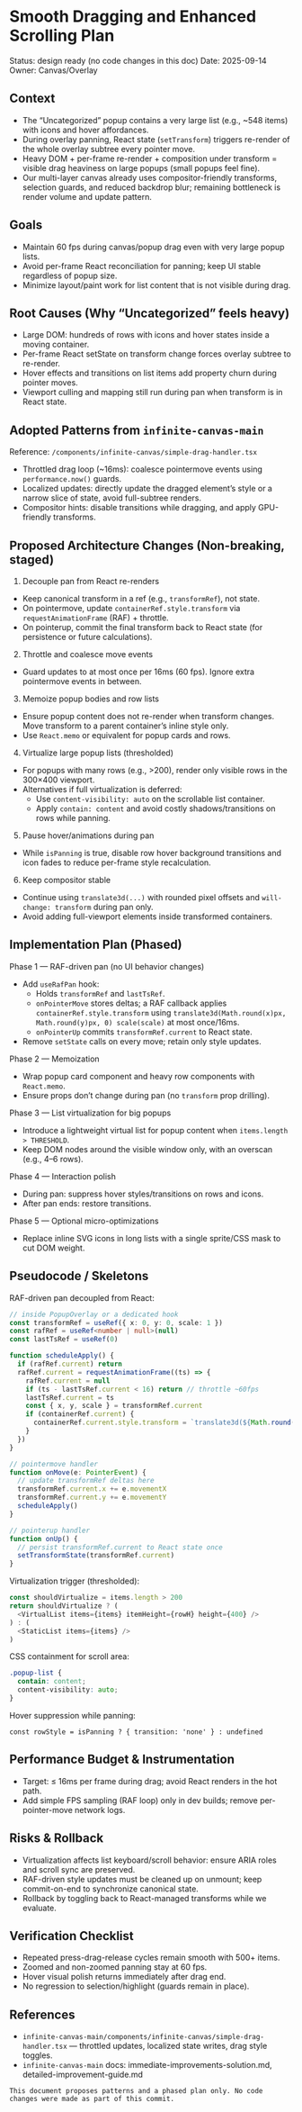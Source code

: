 # Smooth Dragging and Enhanced Scrolling Plan

Status: design ready (no code changes in this doc)
Date: 2025-09-14
Owner: Canvas/Overlay

## Context

- The “Uncategorized” popup contains a very large list (e.g., ~548 items) with icons and hover affordances.
- During overlay panning, React state (`setTransform`) triggers re-render of the whole overlay subtree every pointer move.
- Heavy DOM + per-frame re-render + composition under transform = visible drag heaviness on large popups (small popups feel fine).
- Our multi-layer canvas already uses compositor-friendly transforms, selection guards, and reduced backdrop blur; remaining bottleneck is render volume and update pattern.

## Goals

- Maintain 60 fps during canvas/popup drag even with very large popup lists.
- Avoid per-frame React reconciliation for panning; keep UI stable regardless of popup size.
- Minimize layout/paint work for list content that is not visible during drag.

## Root Causes (Why “Uncategorized” feels heavy)

- Large DOM: hundreds of rows with icons and hover states inside a moving container.
- Per-frame React setState on transform change forces overlay subtree to re-render.
- Hover effects and transitions on list items add property churn during pointer moves.
- Viewport culling and mapping still run during pan when transform is in React state.

## Adopted Patterns from `infinite-canvas-main`

Reference: `/components/infinite-canvas/simple-drag-handler.tsx`

- Throttled drag loop (~16ms): coalesce pointermove events using `performance.now()` guards.
- Localized updates: directly update the dragged element’s style or a narrow slice of state, avoid full-subtree renders.
- Compositor hints: disable transitions while dragging, and apply GPU-friendly transforms.

## Proposed Architecture Changes (Non-breaking, staged)

1) Decouple pan from React re-renders
- Keep canonical transform in a ref (e.g., `transformRef`), not state.
- On pointermove, update `containerRef.style.transform` via `requestAnimationFrame` (RAF) + throttle.
- On pointerup, commit the final transform back to React state (for persistence or future calculations).

2) Throttle and coalesce move events
- Guard updates to at most once per 16ms (60 fps). Ignore extra pointermove events in between.

3) Memoize popup bodies and row lists
- Ensure popup content does not re-render when transform changes. Move transform to a parent container’s inline style only.
- Use `React.memo` or equivalent for popup cards and rows.

4) Virtualize large popup lists (thresholded)
- For popups with many rows (e.g., >200), render only visible rows in the 300×400 viewport.
- Alternatives if full virtualization is deferred:
  - Use `content-visibility: auto` on the scrollable list container.
  - Apply `contain: content` and avoid costly shadows/transitions on rows while panning.

5) Pause hover/animations during pan
- While `isPanning` is true, disable row hover background transitions and icon fades to reduce per-frame style recalculation.

6) Keep compositor stable
- Continue using `translate3d(...)` with rounded pixel offsets and `will-change: transform` during pan only.
- Avoid adding full-viewport elements inside transformed containers.

## Implementation Plan (Phased)

Phase 1 — RAF-driven pan (no UI behavior changes)
- Add `useRafPan` hook:
  - Holds `transformRef` and `lastTsRef`.
  - `onPointerMove` stores deltas; a RAF callback applies `containerRef.style.transform` using `translate3d(Math.round(x)px, Math.round(y)px, 0) scale(scale)` at most once/16ms.
  - `onPointerUp` commits `transformRef.current` to React state.
- Remove `setState` calls on every move; retain only style updates.

Phase 2 — Memoization
- Wrap popup card component and heavy row components with `React.memo`.
- Ensure props don’t change during pan (no `transform` prop drilling).

Phase 3 — List virtualization for big popups
- Introduce a lightweight virtual list for popup content when `items.length > THRESHOLD`.
- Keep DOM nodes around the visible window only, with an overscan (e.g., 4–6 rows).

Phase 4 — Interaction polish
- During pan: suppress hover styles/transitions on rows and icons.
- After pan ends: restore transitions.

Phase 5 — Optional micro-optimizations
- Replace inline SVG icons in long lists with a single sprite/CSS mask to cut DOM weight.

## Pseudocode / Skeletons

RAF-driven pan decoupled from React:

```ts
// inside PopupOverlay or a dedicated hook
const transformRef = useRef({ x: 0, y: 0, scale: 1 })
const rafRef = useRef<number | null>(null)
const lastTsRef = useRef(0)

function scheduleApply() {
  if (rafRef.current) return
  rafRef.current = requestAnimationFrame((ts) => {
    rafRef.current = null
    if (ts - lastTsRef.current < 16) return // throttle ~60fps
    lastTsRef.current = ts
    const { x, y, scale } = transformRef.current
    if (containerRef.current) {
      containerRef.current.style.transform = `translate3d(${Math.round(x)}px, ${Math.round(y)}px, 0) scale(${scale})`
    }
  })
}

// pointermove handler
function onMove(e: PointerEvent) {
  // update transformRef deltas here
  transformRef.current.x += e.movementX
  transformRef.current.y += e.movementY
  scheduleApply()
}

// pointerup handler
function onUp() {
  // persist transformRef.current to React state once
  setTransformState(transformRef.current)
}
```

Virtualization trigger (thresholded):

```ts
const shouldVirtualize = items.length > 200
return shouldVirtualize ? (
  <VirtualList items={items} itemHeight={rowH} height={400} />
) : (
  <StaticList items={items} />
)
```

CSS containment for scroll area:

```css
.popup-list {
  contain: content;
  content-visibility: auto;
}
```

Hover suppression while panning:

```tsx
const rowStyle = isPanning ? { transition: 'none' } : undefined
```

## Performance Budget & Instrumentation

- Target: ≤ 16ms per frame during drag; avoid React renders in the hot path.
- Add simple FPS sampling (RAF loop) only in dev builds; remove per-pointer-move network logs.

## Risks & Rollback

- Virtualization affects list keyboard/scroll behavior: ensure ARIA roles and scroll sync are preserved.
- RAF-driven style updates must be cleaned up on unmount; keep commit-on-end to synchronize canonical state.
- Rollback by toggling back to React-managed transforms while we evaluate.

## Verification Checklist

- Repeated press-drag-release cycles remain smooth with 500+ items.
- Zoomed and non-zoomed panning stay at 60 fps.
- Hover visual polish returns immediately after drag end.
- No regression to selection/highlight (guards remain in place).

## References

- `infinite-canvas-main/components/infinite-canvas/simple-drag-handler.tsx` — throttled updates, localized state writes, drag style toggles.
- `infinite-canvas-main` docs: immediate-improvements-solution.md, detailed-improvement-guide.md

```
This document proposes patterns and a phased plan only. No code changes were made as part of this commit.
```

